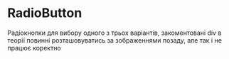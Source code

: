 # RadioButton
Радіокнопки для вибору одного з трьох варіантів, закоментовані div в теорії повинні розташовуватись за зображеннями позаду, але так і не працює коректно
